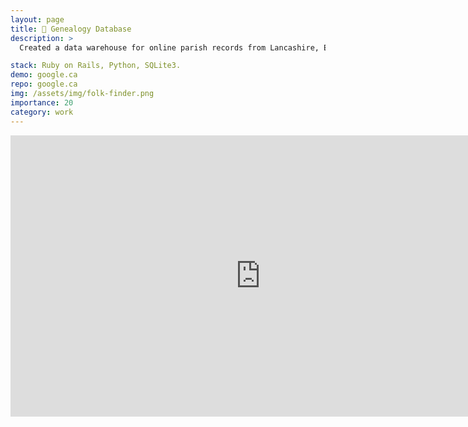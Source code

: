 ```yaml
---
layout: page
title: 🌱 Genealogy Database
description: >
  Created a data warehouse for online parish records from Lancashire, England. Processed the raw data using Python, stored the clean data in an SQLite3 database. Ruby on Rails for the CRUD and search functionality.

stack: Ruby on Rails, Python, SQLite3.
demo: google.ca
repo: google.ca
img: /assets/img/folk-finder.png
importance: 20
category: work
---
```


<iframe style="border:none" width="800" height="450" src="https://whimsical.com/embed/TQXuAYRQrZyzNmTv38Hy9q"></iframe>

